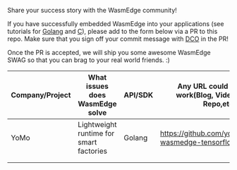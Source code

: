 Share your success story with the WasmEdge community!

If you have successfully embedded WasmEdge into your applications (see tutorials for [Golang](https://www.secondstate.io/articles/extend-golang-app-with-webassembly-rust/) and [C](https://github.com/WasmEdge/WasmEdge/blob/master/doc/c_api_quick_start.md)), please add to the form below via a PR to this repo. Make sure that you sign off your commit message with [DCO](https://www.secondstate.io/articles/dco/) in the PR!

Once the PR is accepted, we will ship you some awesome WasmEdge SWAG so that you can brag to your real world friends. :)

| Company/Project | What issues does WasmEdge solve | API/SDK | Any URL could show the work(Blog, Video, GitHub Repo,etc) | Date | Any insight want to share with the community(Optional) |
|-----------------|---------------------------------|---------|-----------------------------------------------------------|------|--------------------------------------------------------|
|    YoMo         |   Lightweight runtime for smart factories   | Golang | https://github.com/yomorun/yomo-wasmedge-tensorflow |22/6/2021| best choice for edge computing                                                       |
|                 |                                 |         |                                                           |      |                                                        |
|                 |                                 |         |                                                           |      |                                                        |
